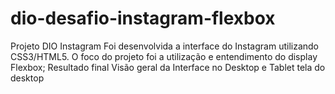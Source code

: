 # dio-desafio-instagram-flexbox
Projeto DIO Instagram Foi desenvolvida a interface do Instagram utilizando CSS3/HTML5. O foco do projeto foi a utilização e entendimento do display Flexbox;  Resultado final Visão geral da Interface no Desktop e Tablet  tela do desktop  
